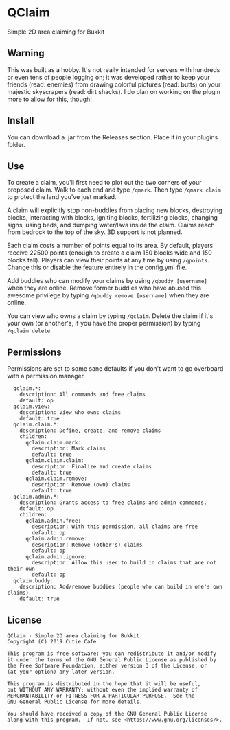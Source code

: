 # QClaim

Simple 2D area claiming for Bukkit

## Warning

This was built as a hobby. It's not really intended for servers with hundreds or even tens of people logging on; it was developed rather to keep your friends (read: enemies) from drawing colorful pictures (read: butts) on your majestic skyscrapers (read: dirt shacks). I do plan on working on the plugin more to allow for this, though!

## Install

You can download a .jar from the Releases section. Place it in your plugins folder.

## Use

To create a claim, you'll first need to plot out the two corners of your proposed claim. Walk to each end and type `/qmark`. Then type `/qmark claim` to protect the land you've just marked.

A claim will explicitly stop non-buddies from placing new blocks, destroying blocks, interacting with blocks, igniting blocks, fertilizing blocks, changing signs, using beds, and dumping water/lava inside the claim. Claims reach from bedrock to the top of the sky. 3D support is not planned.

Each claim costs a number of points equal to its area. By default, players receive 22500 points (enough to create a claim 150 blocks wide and 150 blocks tall). Players can view their points at any time by using `/qpoints`. Change this or disable the feature entirely in the config.yml file.

Add buddies who can modify your claims by using `/qbuddy [username]` when they are online. Remove former buddies who have abused this awesome privilege by typing `/qbuddy remove [username]` when they are online.

You can view who owns a claim by typing `/qclaim`. Delete the claim if it's your own (or another's, if you have the proper permission) by typing `/qclaim delete`.

## Permissions

Permissions are set to some sane defaults if you don't want to go overboard with a permission manager.

```
  qclaim.*:
    description: All commands and free claims
    default: op
  qclaim.view:
    description: View who owns claims
    default: true
  qclaim.claim.*:
    description: Define, create, and remove claims
    children:
      qclaim.claim.mark:
        description: Mark claims
        default: true
      qclaim.claim.claim:
        description: Finalize and create claims
        default: true
      qclaim.claim.remove:
        description: Remove (own) claims
        default: true
  qclaim.admin.*:
    description: Grants access to free claims and admin commands.
    default: op
    children:
      qclaim.admin.free:
        description: With this permission, all claims are free
        default: op
      qclaim.admin.remove:
        description: Remove (other's) claims
        default: op
      qclaim.admin.ignore:
        description: Allow this user to build in claims that are not their own
        default: op
  qclaim.buddy:
    description: Add/remove buddies (people who can build in one's own claims)
    default: true
```

## License

```
QClaim - Simple 2D area claiming for Bukkit
Copyright (C) 2019 Cutie Cafe

This program is free software: you can redistribute it and/or modify
it under the terms of the GNU General Public License as published by
the Free Software Foundation, either version 3 of the License, or
(at your option) any later version.

This program is distributed in the hope that it will be useful,
but WITHOUT ANY WARRANTY; without even the implied warranty of
MERCHANTABILITY or FITNESS FOR A PARTICULAR PURPOSE.  See the
GNU General Public License for more details.

You should have received a copy of the GNU General Public License
along with this program.  If not, see <https://www.gnu.org/licenses/>.
```